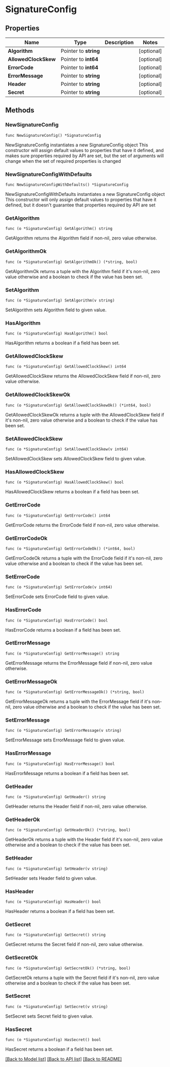 # SignatureConfig

## Properties

Name | Type | Description | Notes
------------ | ------------- | ------------- | -------------
**Algorithm** | Pointer to **string** |  | [optional] 
**AllowedClockSkew** | Pointer to **int64** |  | [optional] 
**ErrorCode** | Pointer to **int64** |  | [optional] 
**ErrorMessage** | Pointer to **string** |  | [optional] 
**Header** | Pointer to **string** |  | [optional] 
**Secret** | Pointer to **string** |  | [optional] 

## Methods

### NewSignatureConfig

`func NewSignatureConfig() *SignatureConfig`

NewSignatureConfig instantiates a new SignatureConfig object
This constructor will assign default values to properties that have it defined,
and makes sure properties required by API are set, but the set of arguments
will change when the set of required properties is changed

### NewSignatureConfigWithDefaults

`func NewSignatureConfigWithDefaults() *SignatureConfig`

NewSignatureConfigWithDefaults instantiates a new SignatureConfig object
This constructor will only assign default values to properties that have it defined,
but it doesn't guarantee that properties required by API are set

### GetAlgorithm

`func (o *SignatureConfig) GetAlgorithm() string`

GetAlgorithm returns the Algorithm field if non-nil, zero value otherwise.

### GetAlgorithmOk

`func (o *SignatureConfig) GetAlgorithmOk() (*string, bool)`

GetAlgorithmOk returns a tuple with the Algorithm field if it's non-nil, zero value otherwise
and a boolean to check if the value has been set.

### SetAlgorithm

`func (o *SignatureConfig) SetAlgorithm(v string)`

SetAlgorithm sets Algorithm field to given value.

### HasAlgorithm

`func (o *SignatureConfig) HasAlgorithm() bool`

HasAlgorithm returns a boolean if a field has been set.

### GetAllowedClockSkew

`func (o *SignatureConfig) GetAllowedClockSkew() int64`

GetAllowedClockSkew returns the AllowedClockSkew field if non-nil, zero value otherwise.

### GetAllowedClockSkewOk

`func (o *SignatureConfig) GetAllowedClockSkewOk() (*int64, bool)`

GetAllowedClockSkewOk returns a tuple with the AllowedClockSkew field if it's non-nil, zero value otherwise
and a boolean to check if the value has been set.

### SetAllowedClockSkew

`func (o *SignatureConfig) SetAllowedClockSkew(v int64)`

SetAllowedClockSkew sets AllowedClockSkew field to given value.

### HasAllowedClockSkew

`func (o *SignatureConfig) HasAllowedClockSkew() bool`

HasAllowedClockSkew returns a boolean if a field has been set.

### GetErrorCode

`func (o *SignatureConfig) GetErrorCode() int64`

GetErrorCode returns the ErrorCode field if non-nil, zero value otherwise.

### GetErrorCodeOk

`func (o *SignatureConfig) GetErrorCodeOk() (*int64, bool)`

GetErrorCodeOk returns a tuple with the ErrorCode field if it's non-nil, zero value otherwise
and a boolean to check if the value has been set.

### SetErrorCode

`func (o *SignatureConfig) SetErrorCode(v int64)`

SetErrorCode sets ErrorCode field to given value.

### HasErrorCode

`func (o *SignatureConfig) HasErrorCode() bool`

HasErrorCode returns a boolean if a field has been set.

### GetErrorMessage

`func (o *SignatureConfig) GetErrorMessage() string`

GetErrorMessage returns the ErrorMessage field if non-nil, zero value otherwise.

### GetErrorMessageOk

`func (o *SignatureConfig) GetErrorMessageOk() (*string, bool)`

GetErrorMessageOk returns a tuple with the ErrorMessage field if it's non-nil, zero value otherwise
and a boolean to check if the value has been set.

### SetErrorMessage

`func (o *SignatureConfig) SetErrorMessage(v string)`

SetErrorMessage sets ErrorMessage field to given value.

### HasErrorMessage

`func (o *SignatureConfig) HasErrorMessage() bool`

HasErrorMessage returns a boolean if a field has been set.

### GetHeader

`func (o *SignatureConfig) GetHeader() string`

GetHeader returns the Header field if non-nil, zero value otherwise.

### GetHeaderOk

`func (o *SignatureConfig) GetHeaderOk() (*string, bool)`

GetHeaderOk returns a tuple with the Header field if it's non-nil, zero value otherwise
and a boolean to check if the value has been set.

### SetHeader

`func (o *SignatureConfig) SetHeader(v string)`

SetHeader sets Header field to given value.

### HasHeader

`func (o *SignatureConfig) HasHeader() bool`

HasHeader returns a boolean if a field has been set.

### GetSecret

`func (o *SignatureConfig) GetSecret() string`

GetSecret returns the Secret field if non-nil, zero value otherwise.

### GetSecretOk

`func (o *SignatureConfig) GetSecretOk() (*string, bool)`

GetSecretOk returns a tuple with the Secret field if it's non-nil, zero value otherwise
and a boolean to check if the value has been set.

### SetSecret

`func (o *SignatureConfig) SetSecret(v string)`

SetSecret sets Secret field to given value.

### HasSecret

`func (o *SignatureConfig) HasSecret() bool`

HasSecret returns a boolean if a field has been set.


[[Back to Model list]](../README.md#documentation-for-models) [[Back to API list]](../README.md#documentation-for-api-endpoints) [[Back to README]](../README.md)


